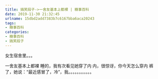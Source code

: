 ```yaml
---
title: 搞笑段子->一舍友基本上都裸 | 糗事百科
date: 2019-11-30 21:32:45
urlname: 15dbd2add7383b7c6167bba6aca20243
tags: 
- 糗事百科
categories:
- 糗事百科
- 搞笑段子
---
```

女生宿舍里。。。

一舍友基本上都裸 睡的，我有次看见她穿了内 内，很惊讶，你今天怎么穿内 裤了，她说：“最近感冒了，冷”，我。。。。。。。。。。。


